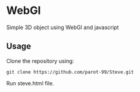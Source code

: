 # WebGl

Simple 3D object using WebGl and javascript

## Usage

Clone the repository using:
```
git clone https://github.com/parot-99/Steve.git
```

Run steve.html file.
